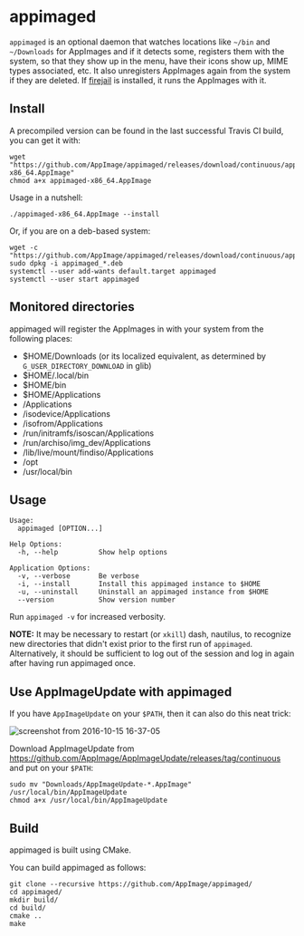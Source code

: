 # appimaged

`appimaged` is an optional daemon that watches locations like `~/bin` and `~/Downloads` for AppImages and if it detects some, registers them with the system, so that they show up in the menu, have their icons show up, MIME types associated, etc. It also unregisters AppImages again from the system if they are deleted. If [firejail](https://github.com/netblue30/firejail) is installed, it runs the AppImages with it.


## Install

A precompiled version can be found in the last successful Travis CI build, you can get it with:

```
wget "https://github.com/AppImage/appimaged/releases/download/continuous/appimaged-x86_64.AppImage"
chmod a+x appimaged-x86_64.AppImage
```

Usage in a nutshell:

```
./appimaged-x86_64.AppImage --install
```

Or, if you are on a deb-based system:

```
wget -c "https://github.com/AppImage/appimaged/releases/download/continuous/appimaged_1.0_amd64.deb"
sudo dpkg -i appimaged_*.deb
systemctl --user add-wants default.target appimaged
systemctl --user start appimaged
```

## Monitored directories

appimaged will register the AppImages in with your system from the following places:

* $HOME/Downloads (or its localized equivalent, as determined by `G_USER_DIRECTORY_DOWNLOAD` in glib)
* $HOME/.local/bin
* $HOME/bin
* $HOME/Applications
* /Applications
* /isodevice/Applications
* /isofrom/Applications
* /run/initramfs/isoscan/Applications
* /run/archiso/img_dev/Applications
* /lib/live/mount/findiso/Applications
* /opt
* /usr/local/bin


## Usage

```
Usage:
  appimaged [OPTION...] 

Help Options:
  -h, --help          Show help options

Application Options:
  -v, --verbose       Be verbose
  -i, --install       Install this appimaged instance to $HOME
  -u, --uninstall     Uninstall an appimaged instance from $HOME
  --version           Show version number
```

Run `appimaged -v` for increased verbosity.

__NOTE:__ It may be necessary to restart (or `xkill`) dash, nautilus, to recognize new directories that didn't exist prior to the first run of `appimaged`. Alternatively, it should be sufficient to log out of the session and log in again after having run appimaged once.


## Use AppImageUpdate with appimaged

If you have `AppImageUpdate` on your `$PATH`, then it can also do this neat trick:

![screenshot from 2016-10-15 16-37-05](https://cloud.githubusercontent.com/assets/2480569/19410850/0390fe9c-92f6-11e6-9882-3ca6d360a190.jpg)

Download AppImageUpdate from https://github.com/AppImage/AppImageUpdate/releases/tag/continuous and put on your `$PATH`:

```
sudo mv "Downloads/AppImageUpdate-*.AppImage" /usr/local/bin/AppImageUpdate
chmod a+x /usr/local/bin/AppImageUpdate
```


## Build

appimaged is built using CMake.

You can build appimaged as follows:

```
git clone --recursive https://github.com/AppImage/appimaged/
cd appimaged/
mkdir build/
cd build/
cmake ..
make
```
